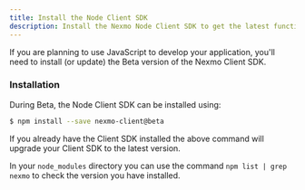 ```yaml
---
title: Install the Node Client SDK
description: Install the Nexmo Node Client SDK to get the latest functionality.
---
```


If you are planning to use JavaScript to develop your application, you'll need to install (or update) the Beta version of the Nexmo Client SDK.

### Installation

During Beta, the Node Client SDK can be installed using:

``` bash
$ npm install --save nexmo-client@beta
```

If you already have the Client SDK installed the above command will upgrade your Client SDK to the latest version.

In your `node_modules` directory you can use the command `npm list | grep nexmo` to check the version you have installed.
